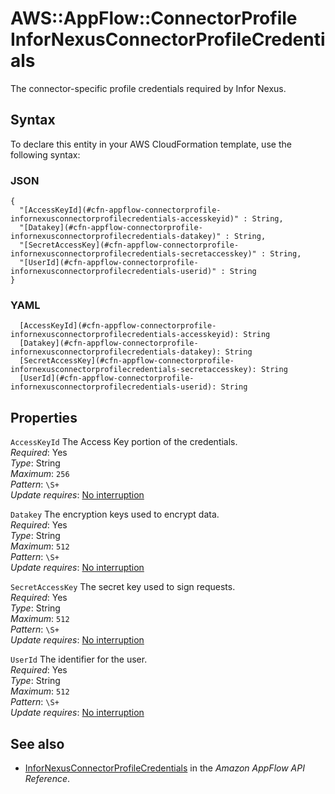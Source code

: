 # AWS::AppFlow::ConnectorProfile InforNexusConnectorProfileCredentials<a name="aws-properties-appflow-connectorprofile-infornexusconnectorprofilecredentials"></a>

The connector\-specific profile credentials required by Infor Nexus\.

## Syntax<a name="aws-properties-appflow-connectorprofile-infornexusconnectorprofilecredentials-syntax"></a>

To declare this entity in your AWS CloudFormation template, use the following syntax:

### JSON<a name="aws-properties-appflow-connectorprofile-infornexusconnectorprofilecredentials-syntax.json"></a>

```
{
  "[AccessKeyId](#cfn-appflow-connectorprofile-infornexusconnectorprofilecredentials-accesskeyid)" : String,
  "[Datakey](#cfn-appflow-connectorprofile-infornexusconnectorprofilecredentials-datakey)" : String,
  "[SecretAccessKey](#cfn-appflow-connectorprofile-infornexusconnectorprofilecredentials-secretaccesskey)" : String,
  "[UserId](#cfn-appflow-connectorprofile-infornexusconnectorprofilecredentials-userid)" : String
}
```

### YAML<a name="aws-properties-appflow-connectorprofile-infornexusconnectorprofilecredentials-syntax.yaml"></a>

```
  [AccessKeyId](#cfn-appflow-connectorprofile-infornexusconnectorprofilecredentials-accesskeyid): String
  [Datakey](#cfn-appflow-connectorprofile-infornexusconnectorprofilecredentials-datakey): String
  [SecretAccessKey](#cfn-appflow-connectorprofile-infornexusconnectorprofilecredentials-secretaccesskey): String
  [UserId](#cfn-appflow-connectorprofile-infornexusconnectorprofilecredentials-userid): String
```

## Properties<a name="aws-properties-appflow-connectorprofile-infornexusconnectorprofilecredentials-properties"></a>

`AccessKeyId` <a name="cfn-appflow-connectorprofile-infornexusconnectorprofilecredentials-accesskeyid"></a>
The Access Key portion of the credentials\.  
_Required_: Yes  
_Type_: String  
_Maximum_: `256`  
_Pattern_: `\S+`  
_Update requires_: [No interruption](https://docs.aws.amazon.com/AWSCloudFormation/latest/UserGuide/using-cfn-updating-stacks-update-behaviors.html#update-no-interrupt)

`Datakey` <a name="cfn-appflow-connectorprofile-infornexusconnectorprofilecredentials-datakey"></a>
The encryption keys used to encrypt data\.  
_Required_: Yes  
_Type_: String  
_Maximum_: `512`  
_Pattern_: `\S+`  
_Update requires_: [No interruption](https://docs.aws.amazon.com/AWSCloudFormation/latest/UserGuide/using-cfn-updating-stacks-update-behaviors.html#update-no-interrupt)

`SecretAccessKey` <a name="cfn-appflow-connectorprofile-infornexusconnectorprofilecredentials-secretaccesskey"></a>
The secret key used to sign requests\.  
_Required_: Yes  
_Type_: String  
_Maximum_: `512`  
_Pattern_: `\S+`  
_Update requires_: [No interruption](https://docs.aws.amazon.com/AWSCloudFormation/latest/UserGuide/using-cfn-updating-stacks-update-behaviors.html#update-no-interrupt)

`UserId` <a name="cfn-appflow-connectorprofile-infornexusconnectorprofilecredentials-userid"></a>
The identifier for the user\.  
_Required_: Yes  
_Type_: String  
_Maximum_: `512`  
_Pattern_: `\S+`  
_Update requires_: [No interruption](https://docs.aws.amazon.com/AWSCloudFormation/latest/UserGuide/using-cfn-updating-stacks-update-behaviors.html#update-no-interrupt)

## See also<a name="aws-properties-appflow-connectorprofile-infornexusconnectorprofilecredentials--seealso"></a>

- [InforNexusConnectorProfileCredentials](https://docs.aws.amazon.com/appflow/1.0/APIReference/API_InforNexusConnectorProfileCredentials.html) in the _Amazon AppFlow API Reference_\.

